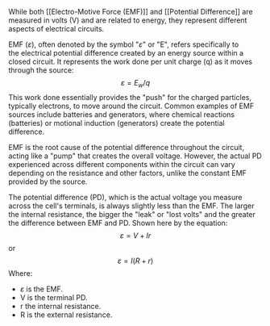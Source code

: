 While both [[Electro-Motive Force (EMF)]] and [[Potential Difference]] are measured in volts (V) and are related to energy, they represent different aspects of electrical circuits.

EMF ($\varepsilon$), often denoted by the symbol "$\varepsilon$" or "E", refers specifically to the electrical potential difference created by an energy source within a closed circuit. It represents the work done per unit charge (q) as it moves through the source:
$$\varepsilon = E_{w} / q$$
This work done essentially provides the "push" for the charged particles, typically electrons, to move around the circuit. Common examples of EMF sources include batteries and generators, where chemical reactions (batteries) or motional induction (generators) create the potential difference.

EMF is the root cause of the potential difference throughout the circuit, acting like a "pump" that creates the overall voltage. However, the actual PD experienced across different components within the circuit can vary depending on the resistance and other factors, unlike the constant EMF provided by the source.

The potential difference (PD), which is the actual voltage you measure across the cell's terminals, is always slightly less than the EMF. The larger the internal resistance, the bigger the "leak" or "lost volts" and the greater the difference between EMF and PD. Shown here by the equation:
$$\varepsilon = V + Ir$$
or
$$\varepsilon = I(R + r)$$
Where:
- $\varepsilon$ is the EMF.
- V is the terminal PD.
- r the internal resistance.
- R is the external resistance.
